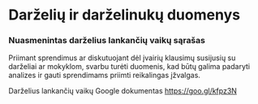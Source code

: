# Darželių ir darželinukų duomenys

### Nuasmenintas darželius lankančių vaikų sąrašas

Priimant sprendimus ar diskutuojant dėl įvairių klausimų susijusių su darželiai ar mokyklom, svarbu turėti duomenis, kad būtų galima padaryti analizes ir gauti sprendimams priimti reikalingas įžvalgas.

Darželius lankančių vaikų Google dokumentas https://goo.gl/kfpz3N

